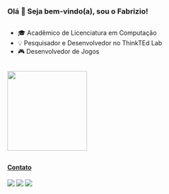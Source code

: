 ### Olá 👋 Seja bem-vindo(a), sou o Fabrizio!
##

- 🎓 Acadêmico de Licenciatura em Computação
- 💡 Pesquisador e Desenvolvedor no ThinkTEd Lab
- 🎮 Desenvolvedor de Jogos
##
 <div>
  <a href="https://github.com/fabhonda">
  <!- <img height="180em" src="https://github-readme-stats.vercel.app/api?username=fabhonda&show_icons=true&theme=dark&include_all_commits=true&count_private=true"/>
  <img height="180em" src="https://github-readme-stats.vercel.app/api/top-langs/?username=fabhonda&layout=compact&langs_count=7&theme=dark"/>
</div>
 
 ##
 #### Contato
  <a href = "https://web.facebook.com/fabrizio.honda/"><img src="https://img.shields.io/badge/Facebook-1877F2?style=for-the-badge&logo=facebook&logoColor=white"></a>
  <a href="https://www.linkedin.com/in/fabhonda/" target="_blank"><img src="https://img.shields.io/badge/-LinkedIn-%230077B5?style=for-the-badge&logo=linkedin&logoColor=white" target="_blank"></a> 
 <a href="https://www.instagram.com/fabhonda/" target="_blank"><img src="https://img.shields.io/badge/Instagram-E4405F?style=for-the-badge&logo=instagram&logoColor=white" target="_blank"></a>


</div>
